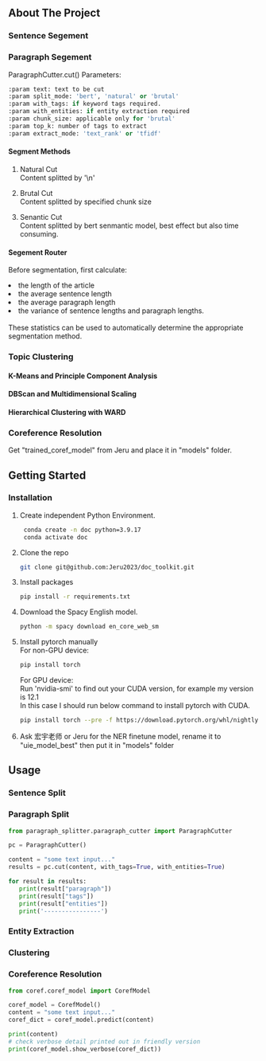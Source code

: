 <!-- ABOUT THE PROJECT -->
## About The Project

### Sentence Segement

### Paragraph Segement
ParagraphCutter.cut() Parameters:<br>
```Python  
:param text: text to be cut
:param split_mode: 'bert', 'natural' or 'brutal'
:param with_tags: if keyword tags required.
:param with_entities: if entity extraction required
:param chunk_size: applicable only for 'brutal'
:param top_k: number of tags to extract
:param extract_mode: 'text_rank' or 'tfidf'
```

#### Segment Methods
1. Natural Cut<br>
   Content splitted by '\n'
   
3. Brutal Cut<br>
   Content splitted by specified chunk size
   
5. Senantic Cut<br>
   Content splitted by bert senmantic model, best effect but also time consuming.

#### Segement Router
Before segmentation, first calculate:<br>
<li>the length of the article</li>
<li>the average sentence length</li>
<li>the average paragraph length</li>
<li>the variance of sentence lengths and paragraph lengths. </li>
<br>
These statistics can be used to automatically determine the appropriate segmentation method.

### Topic Clustering
#### K-Means and Principle Component Analysis
#### DBScan and Multidimensional Scaling
#### Hierarchical Clustering with WARD

### Coreference Resolution
Get "trained_coref_model" from Jeru and place it in "models" folder.

<!-- GETTING STARTED -->
## Getting Started

### Installation

1. Create independent Python Environment.
   ```sh    
    conda create -n doc python=3.9.17
    conda activate doc
   ```
2. Clone the repo
   ```sh
   git clone git@github.com:Jeru2023/doc_toolkit.git
   ```
3. Install packages
   ```sh
   pip install -r requirements.txt
   ```
4. Download the Spacy English model.
   ```sh
   python -m spacy download en_core_web_sm
   ```
5. Install pytorch manually<br>
   For non-GPU device:
   ```sh
   pip install torch
   ```

   For GPU device:<br>
   Run 'nvidia-smi' to find out your CUDA version, for example my version is 12.1<br>
   In this case I should run below command to install pytorch with CUDA.
   ```sh
   pip install torch --pre -f https://download.pytorch.org/whl/nightly/cu121/torch_nightly.html
   ```
6. Ask 宏宇老师 or Jeru for the NER finetune model, rename it to "uie_model_best" then put it in "models" folder

## Usage
### Sentence Split

### Paragraph Split

```python
from paragraph_splitter.paragraph_cutter import ParagraphCutter

pc = ParagraphCutter()

content = "some text input..."
results = pc.cut(content, with_tags=True, with_entities=True)

for result in results:
   print(result["paragraph"])
   print(result["tags"])
   print(result["entities"])
   print('----------------')
```
### Entity Extraction

### Clustering

### Coreference Resolution
```python
from coref.coref_model import CorefModel

coref_model = CorefModel()
content = "some text input..."
coref_dict = coref_model.predict(content)

print(content)
# check verbose detail printed out in friendly version
print(coref_model.show_verbose(coref_dict))
```
